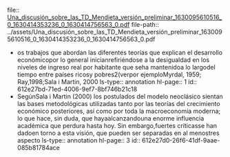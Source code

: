 file:: [Una_discusión_sobre_las_TD_Mendieta_versión_preliminar_1630095610516_0_1630414353236_0_1630414756563_0.pdf](../assets/Una_discusión_sobre_las_TD_Mendieta_versión_preliminar_1630095610516_0_1630414353236_0_1630414756563_0.pdf)
file-path:: ../assets/Una_discusión_sobre_las_TD_Mendieta_versión_preliminar_1630095610516_0_1630414353236_0_1630414756563_0.pdf

- os trabajos que abordan las diferentes teorías que explican el desarrollo económicopor lo general inicianrefiriéndose  a  la  desigualdad  en  los  niveles  de  ingreso  real  por  habitante  que  seha  mantenidoa  lo  largodel tiempo entre países  ricosy pobres2(verpor ejemploMyrdal, 1959; Ray,1998;Sala i  Martin, 2000
  ls-type:: annotation
  hl-page:: 1
  id:: 612e27bd-71ed-4006-9ef7-8bf746b21c18
- SegúnSala  i  Martin  (2000) los  postulados  del  modelo  neoclásico sientan  las  bases  metodológicas utilizadas   tanto   por las   teorías   del   crecimiento   económico   posteriores,   así   como   por   toda   la macroeconomía  moderna;  lo  que  hace,  sin  duda,  que  hayaalcanzandouna  enorme  influencia  académica que  perdura  hasta  hoy. Sin  embargo,fuertes  críticasse  han  dadoen  torno  a  esta  visión,  que  pueden  ser separadas en al menostres aspecto
  ls-type:: annotation
  hl-page:: 3
  id:: 612e27d0-26f6-41df-9aae-085b81784ace